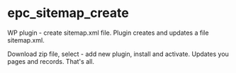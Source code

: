 # epc_sitemap_create
WP plugin - create sitemap.xml file.
Plugin creates and updates a file sitemap.xml.

Download zip file, select - add new plugin, install and activate.
Updates you pages and records.
That's all.
